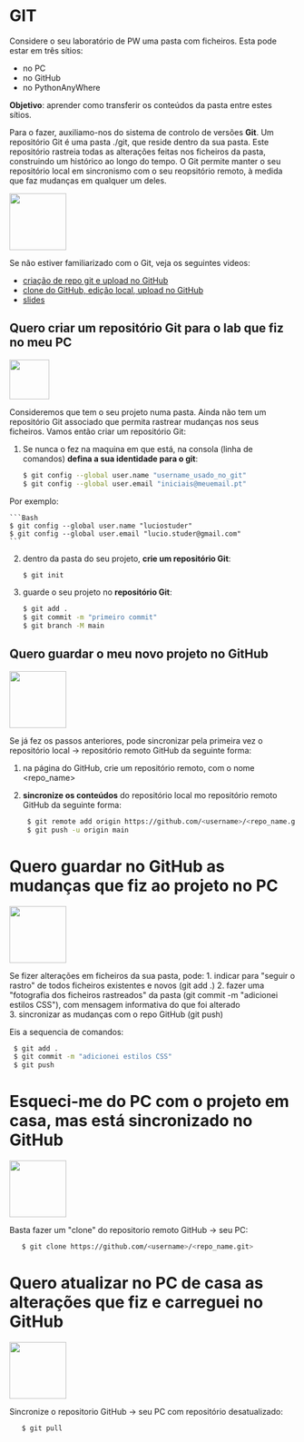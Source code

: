 # GIT

Considere o seu laboratório de PW uma pasta com ficheiros. Esta pode estar em três sítios: 
* no PC
* no GitHub 
* no PythonAnyWhere

**Objetivo**:  aprender como transferir os conteúdos da pasta entre estes sítios. 

Para o fazer, auxiliamo-nos do sistema de controlo de versões **Git**. Um repositório Git é uma pasta ./git, que reside dentro da sua pasta. Este repositório rastreia todas as alterações feitas nos ficheiros da pasta, construindo um histórico ao longo do tempo. O Git permite manter o seu repositório local em sincronismo com o seu reopsitório remoto, à medida que faz mudanças em qualquer um deles.

<img src="https://user-images.githubusercontent.com/42048382/221050972-e514079d-a572-43d9-bd39-0b5566321e34.png" width="100px">

Se não estiver familiarizado com o Git, veja os seguintes videos:
* [criação de repo git e upload no GitHub](https://educast.fccn.pt/vod/clips/1x4q1ux6mv/streaming.html?locale=pt)
* [clone do GitHub, edição local, upload no GitHub](https://educast.fccn.pt/vod/clips/170nrt6pya/streaming.html?locale=pt)
* [slides](https://github.com/ULHT-PW/git/blob/main/Git%20e%20GitHub_simples.pdf)


## Quero criar um repositório Git para o lab que fiz no meu PC
<img src="https://user-images.githubusercontent.com/42048382/221045249-00bfaf04-7898-4829-bd67-947ae4f349f3.png" width="70px">

Consideremos que tem o seu projeto numa pasta. Ainda não tem um repositório Git associado que permita rastrear mudanças nos seus ficheiros. Vamos então criar um repositório Git:

1. Se nunca o fez na maquina em que está, na consola (linha de comandos) **defina a sua identidade para o git**:
    ```Bash
    $ git config --global user.name "username_usado_no_git"
    $ git config --global user.email "iniciais@meuemail.pt"
    ```
    
Por exemplo:

    ```Bash
    $ git config --global user.name "luciostuder"
    $ git config --global user.email "lucio.studer@gmail.com"
    ```

2. dentro da pasta do seu projeto, **crie um repositório Git**:
    ```Bash
    $ git init
    ```

3. guarde o seu projeto no **repositório Git**:
    ```Bash
    $ git add .
    $ git commit -m "primeiro commit"
    $ git branch -M main
    ```


## Quero guardar o meu novo projeto no GitHub
<img src="https://user-images.githubusercontent.com/42048382/221045425-cdfb2233-5338-429d-9fdb-e5c10cc2c172.png" width="100px">

Se já fez os passos anteriores, pode sincronizar pela primeira vez o repositório local &rarr; repositório remoto GitHub da seguinte forma:

1. na página do GitHub, crie um repositório remoto, com o nome <repo_name>

2. **sincronize os conteúdos** do repositório local mo repositório remoto GitHub da seguinte forma:
   ```Bash
    $ git remote add origin https://github.com/<username>/<repo_name.git>
    $ git push -u origin main
   ```   

# Quero guardar no GitHub as mudanças que fiz ao projeto no PC
<img src="https://user-images.githubusercontent.com/42048382/221045425-cdfb2233-5338-429d-9fdb-e5c10cc2c172.png" width="100px">
    
Se fizer alterações em ficheiros da sua pasta, pode: 
    1. indicar para "seguir o rastro" de todos ficheiros existentes e novos (git add .) 
    2. fazer uma "fotografia dos ficheiros rastreados" da pasta (git commit -m "adicionei estilos CSS"), com mensagem informativa do que foi alterado  
    3. sincronizar as mudanças com o repo GitHub (git push)
    
Eis a sequencia de comandos:
   ```Bash
    $ git add .
    $ git commit -m "adicionei estilos CSS"
    $ git push
   ```
        
# Esqueci-me do PC com o projeto em casa, mas está sincronizado no GitHub
<img src="https://user-images.githubusercontent.com/42048382/221045530-175d4ee3-0c9c-4513-ab9d-cd2900987236.png" width="100px">

Basta fazer um "clone" do repositorio remoto GitHub &rarr; seu PC:

```Bash
   $ git clone https://github.com/<username>/<repo_name.git>
   ```   
   
# Quero atualizar no PC de casa as alterações que fiz e carreguei no GitHub 
<img src="https://user-images.githubusercontent.com/42048382/221045571-36ea2212-dc4b-491e-bd4c-565969d8324c.png" width="100px">

Sincronize o repositorio GitHub &rarr; seu PC com repositório desatualizado:
```Bash
   $ git pull
   ```
        
